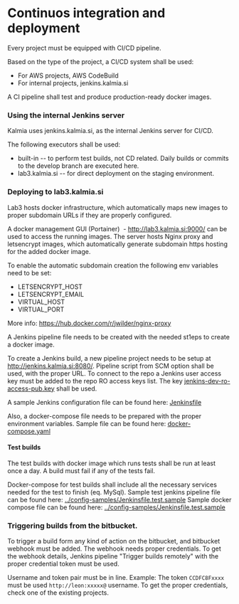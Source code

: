 # Continuos integration and deployment 

Every project must be equipped with CI/CD pipeline.

Based on the type of the project, a CI/CD system shall be used:
* For AWS projects, AWS CodeBuild
* For internal projects, jenkins.kalmia.si

A CI pipeline shall test and produce production-ready docker images. 


### Using the internal Jenkins server
Kalmia uses jenkins.kalmia.si, as the internal Jenkins server for CI/CD. 

The following executors shall be used:
- built-in -- to perform test builds, not CD related. Daily builds or commits to the develop branch are executed here. 
- lab3.kalmia.si -- for direct deployment on the staging environment. 



### Deploying to lab3.kalmia.si
Lab3 hosts docker infrastructure, which automatically maps new images to proper subdomain URLs if they are properly configured.

A docker management GUI (Portainer)  - http://lab3.kalmia.si:9000/ can be used to access the running images. The server hosts Nginx proxy and letsencrypt images, which automatically generate subdomain https hosting for the added docker image.

To enable the automatic subdomain creation the following env variables need to be set:
- LETSENCRYPT_HOST
- LETSENCRYPT_EMAIL
- VIRTUAL_HOST
- VIRTUAL_PORT

More info: https://hub.docker.com/r/jwilder/nginx-proxy

A Jenkins pipeline file needs to be created with the needed st1eps to create a docker image.

To create a Jenkins build, a new pipeline project needs to be setup at http://jenkins.kalmia.si:8080/.
Pipeline script from SCM option shall be used, with the proper URL. To connect to the repo a Jenkins user access key must be added to the repo RO access keys list. The key [jenkins-dev-ro-access-pub.key](jenkins-dev-ro-access-pub.key) shall be used. 

A sample Jenkins configuration file can be found here: [Jenkinsfile](./../config-samples/Jenkinsfile)

Also, a docker-compose file needs to be prepared with the proper environment variables. Sample file can be found here: [docker-compose.yaml](./../config-samples/docker-compose.yml)


#### Test builds 
The test builds with docker image which runs tests shall be run at least once a day. A build must fail if any of the tests fail. 

Docker-compose for test builds shall include all the necessary services needed for the test to finish (eq. MySql).
Sample test jenkins pipeline file can be found here: [../config-samples/Jenkinsfile.test.sample](../config-samples/Jenkinsfile.test.sample)
Sample docker compose file can be found here: [../config-samples/Jenkinsfile.test.sample](./../config-samples/docker-compose.test.yaml)


### Triggering builds from the bitbucket. 

To trigger a build form any kind of action on the bitbucket, and bitbucket webhook must be added. The webhook needs proper credentials.
To get the webhook details, Jenkins pipeline "Trigger builds remotely" with the proper credential token must be used.

Username and token pair must be in line. Example: The token `CCDFC8Fxxxx` must be used `http://leon:xxxxx@` username. To get the proper credentials, check one of the existing projects.